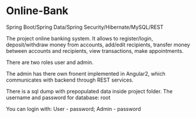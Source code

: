 # Online-Bank
Spring Boot/Spring Data/Spring Security/Hibernate/MySQL/REST

The project online banking system. It allows to register/login, deposit/withdraw money from accounts, add/edit recipients,
transfer money between accounts and recipients, view transactions, make appointments.

There are two roles user and admin. 

The admin has there own fronent implemented in Angular2, which communicates with backend through REST services.


There is a sql dump with prepopulated data inside project folder. 
The username and password for database: root

You can login with:
User - password;
Admin - password


